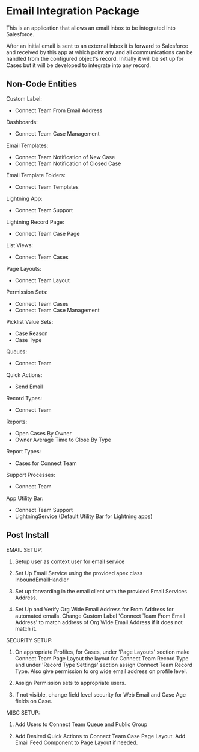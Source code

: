 # Email Integration Package

This is an application that allows an email inbox to be integrated into Salesforce. 

After an initial email is sent to an external inbox it is forward to Salesforce and received by this app at which point any and all communications can be handled from the configured object's record. Initially it will be set up for Cases but it will be developed to integrate into any record.

## Non-Code Entities

Custom Label:
- Connect Team From Email Address

Dashboards:
- Connect Team Case Management

Email Templates:
- Connect Team Notification of New Case
- Connect Team Notification of Closed Case

Email Template Folders:
- Connect Team Templates

Lightning App:
- Connect Team Support

Lightning Record Page:
- Connect Team Case Page

List Views:
- Connect Team Cases

Page Layouts:
- Connect Team Layout

Permission Sets:
- Connect Team Cases
- Connect Team Case Management

Picklist Value Sets:
- Case Reason
- Case Type

Queues:
- Connect Team

Quick Actions:
- Send Email

Record Types:
- Connect Team

Reports:
- Open Cases By Owner
- Owner Average Time to Close By Type

Report Types:
- Cases for Connect Team

Support Processes:
- Connect Team

App Utility Bar:
- Connect Team Support
- LightningService (Default Utility Bar for Lightning apps)

## Post Install

EMAIL SETUP:

1) Setup user as context user for email service

2) Set Up Email Service using the provided apex class InboundEmailHandler

3) Set up forwarding in the email client with the provided Email Services Address.

4) Set Up and Verify Org Wide Email Address for From Address for automated emails. Change Custom Label 'Connect Team From Email Address' to match address of Org Wide Email Address if it does not match it.


SECURITY SETUP:

1) On appropriate Profiles, for Cases, under 'Page Layouts' section make Connect Team Page Layout the layout for Connect Team Record Type and under 'Record Type Settings' section assign Connect Team Record Type. Also give permission to org wide email address on profile level.

2) Assign Permission sets to appropriate users.  

3) If not visible, change field level security for Web Email and Case Age fields on Case.


MISC SETUP:

1) Add Users to Connect Team Queue and Public Group

2) Add Desired Quick Actions to Connect Team Case Page Layout. Add Email Feed Component to Page Layout if needed.